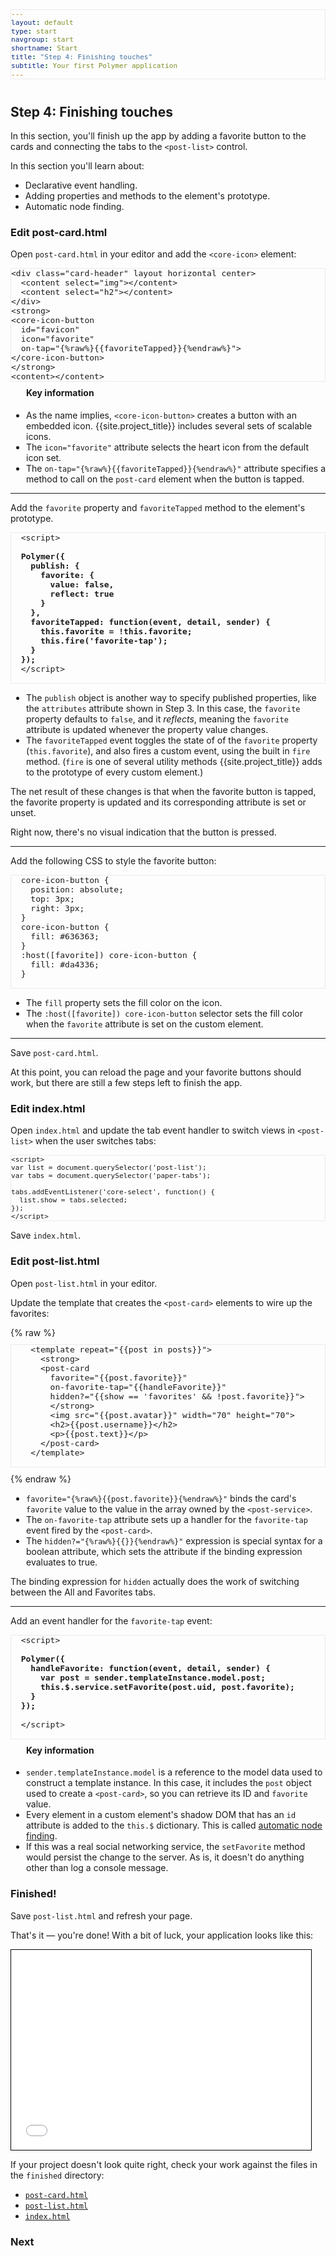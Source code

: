 ```yaml
---
layout: default
type: start
navgroup: start
shortname: Start
title: "Step 4: Finishing touches"
subtitle: Your first Polymer application 
---
```


<link rel="import" href="/elements/side-by-side.html">

<style>
.running-app-frame {
    border: 1px solid #000;
    padding: 0px;
}
pre {
  font-size: 13px !important;
  border: 1px solid #eaeaea !important;
  padding 5px !important;
  margin: 10px 0px !important;
}
side-by-side h4 {
  line-height: 16px;
  margin-top: 0px;
  margin-left: 25px;
}
side-by-side ul {
  -webkit-padding-start: 25px;
}
</style>


## Step 4: Finishing touches

In this section, you'll finish up the app by adding a favorite button to the cards and connecting the tabs to the `<post-list>` control.

In this section you'll learn about:

-   Declarative event handling.
-   Adding properties and methods to the element's prototype.
-   Automatic node finding.

### Edit post-card.html

Open `post-card.html` in your editor and add the `<core-icon>` element:

<side-by-side>
<pre>
&lt;div class="card-header" layout horizontal center>
  &lt;content select="img">&lt;/content>
  &lt;content select="h2">&lt;/content>
&lt;/div>
&lt;strong>
&lt;core-icon-button
  id="favicon"
  icon="favorite"
  on-tap="{%raw%}{{favoriteTapped}}{%endraw%}">
&lt;/core-icon-button>
&lt;/strong>
&lt;content>&lt;/content>
</pre>
<aside>
  <h4>Key information</h4>
  <ul>
    <li>As the name implies, <code>&lt;core-icon-button&gt;</code> creates a button with an
    embedded icon. {{site.project_title}} includes several sets of
    scalable icons.</li>
    <li>The <code>icon="favorite"</code> attribute selects the heart icon from the
    default icon set.</li>
    <li>The <code>on-tap=</code><wbr><code>"&#8288;{%raw%}{{favoriteTapped}}{%endraw%}"</code> attribute specifies a method to call
    on the <code>post-card</code> element when the button is tapped.</li>
  </ul>
</aside>
</side-by-side>

----

Add the `favorite` property and `favoriteTapped` method to the element's   
prototype. 

<side-by-side>
  <pre>
  &lt;script>
  <strong>   
  Polymer({
    publish: {
      favorite: {
        value: false,
        reflect: true
      }
    },
    favoriteTapped: function(event, detail, sender) {
      this.favorite = !this.favorite;
      this.fire('favorite-tap');
    }
  });</strong>
  &lt;/script>
  </pre>
  <aside>
    <ul>
      <li>The <code>publish</code> object is another way to specify published properties,
      like the <code>attributes</code> attribute shown in Step 3. In this case, the
      <code>favorite</code> property defaults to <code>false</code>, and it <em>reflects</em>, meaning
      the <code>favorite</code> attribute is updated whenever the property value
      changes.</li>
      <li>The <code>favoriteTapped</code> event toggles the state of of the <code>favorite</code>
      property (<code>this.favorite</code>), and also fires a custom event, using the
      built in <code>fire</code> method. (<code>fire</code> is one of several utility methods
      {{site.project_title}} adds to the prototype of every custom element.)</li>
    </ul>
  </aside>
</side-by-side>

The net result of these changes is that when the favorite button is 
tapped, the favorite property is updated and its corresponding attribute 
is set or unset.

Right now, there's no visual indication that the button is pressed.

----

Add the following CSS to style the favorite button:

<side-by-side>
  <pre>
  core-icon-button {
    position: absolute;
    top: 3px;
    right: 3px;
  }
  core-icon-button {
    fill: #636363;
  }
  :host([favorite]) core-icon-button {
    fill: #da4336;
  }
  </pre>
  <aside>
    <ul>
      <li>The <code>fill</code> property sets the fill color on the icon.</li>
      <li>The <code>:host([favorite]) core-icon-button</code> selector sets the
      fill color when the <code>favorite</code> attribute is set on the custom element.</li>
    </ul>
  </aside>
</side-by-side>

----

Save `post-card.html`.
   
At this point, you can reload the page and your favorite buttons should 
work, but there are still a few steps left to finish the app.

### Edit index.html

Open `index.html` and update the tab event handler to switch views in 
`<post-list>` when the user switches tabs:

    <script>
    var list = document.querySelector('post-list');
    var tabs = document.querySelector('paper-tabs');

    tabs.addEventListener('core-select', function() {
      list.show = tabs.selected;
    });
    </script>

Save `index.html`.

### Edit post-list.html

Open `post-list.html` in your editor.

Update the template that creates the `<post-card>` elements to wire up the 
favorites:

<side-by-side>
  {% raw %}
  <pre>
    &lt;template repeat="{{post in posts}}">
      &lt;strong>
      &lt;post-card
        favorite="{{post.favorite}}"
        on-favorite-tap="{{handleFavorite}}"
        hidden?="{{show == 'favorites' && !post.favorite}}">
        &lt;/strong>
        &lt;img src="{{post.avatar}}" width="70" height="70">
        &lt;h2>{{post.username}}&lt;/h2>
        &lt;p>{{post.text}}&lt;/p>
      &lt;/post-card>
    &lt;/template>
  </pre>
  {% endraw %}
  <aside>
    <ul>
      <li><code>favorite=<wbr>"&#8288;{%raw%}{{post.favorite}}{%endraw%}"</code> binds the 
      card's <code>favorite</code> value to the
      value in the array owned by the <code>&lt;post-service&gt;</code>.</li>
      <li>The <code>on-favorite-tap</code> attribute sets up a handler for the
      <code>favorite-tap</code> event fired by the <code>&lt;post-card&gt;</code>.</li>
      <li>The <code>hidden?=</code><wbr><code>"{%raw%}{{}}{%endraw%}"</code> expression is special syntax for a boolean
      attribute, which sets the attribute if the binding expression
      evaluates to true. </li>
    </ul>
  </aside>
</side-by-side>

The binding expression for `hidden` actually does the work of switching 
between the All and Favorites tabs.

----

Add an event handler for the `favorite-tap` event:

<side-by-side>
  <pre>
  &lt;script>
  <strong>
  Polymer({
    handleFavorite: function(event, detail, sender) {
      var post = sender.templateInstance.model.post;
      this.$.service.setFavorite(post.uid, post.favorite);
    }
  });
  </strong>
  &lt;/script>
  </pre>
  <aside>
    <h4>Key information</h4>
    <ul>
      <li><code>sender<wbr>.templateInstance<wbr>.model</code> is a reference to the model data used
      to construct a template instance. In this case, it includes the <code>post</code>
      object used to create a <code>&lt;post-card&gt;</code>, so you can retrieve its ID and
      <code>favorite</code> value.</li>
      <li>Every element in a custom element's shadow DOM that has an <code>id</code>
      attribute is added to the <code>this.$</code> dictionary. This is called
      <a href="http://www.polymer-project.org/docs/polymer/polymer.html#automatic-node-finding">automatic node finding</a>.</li>
      <li>If this was a real social networking service, the <code>setFavorite</code> method
      would persist the change to the server. As is, it doesn't do anything
      other than log a console message.</li>
    </ul>
  </aside>
</side-by-side>

### Finished!

Save `post-list.html` and refresh your page.

That's it &mdash; you're done! With a bit of luck, your application looks like this:

<iframe class="running-app-frame" width="480" height="320" src="/samples/tutorial/finished/index.html">
</iframe>


If your project doesn't look quite right, check your work against the files in the `finished` directory:

-   [`post-card.html`](https://github.com/Polymer/polymer-tutorial/blob/master/finished/post-card.html)
-   [`post-list.html`](https://github.com/Polymer/polymer-tutorial/blob/master/finished/post-list.html)
-   [`index.html`](https://github.com/Polymer/polymer-tutorial/blob/master/finished/index.html)

### Next

<a href="/docs/start/tutorial/step-5.html">
  <paper-button icon="arrow-forward" label="Step 5: Starting your next project" raisedButton></paper-button>
</a>


